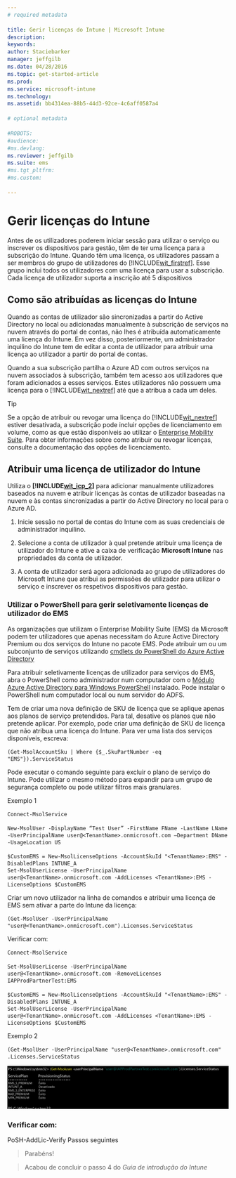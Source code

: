 ```yaml
---
# required metadata

title: Gerir licenças do Intune | Microsoft Intune
description:
keywords:
author: Staciebarker
manager: jeffgilb
ms.date: 04/28/2016
ms.topic: get-started-article
ms.prod:
ms.service: microsoft-intune
ms.technology:
ms.assetid: bb4314ea-88b5-44d3-92ce-4c6aff0587a4

# optional metadata

#ROBOTS:
#audience:
#ms.devlang:
ms.reviewer: jeffgilb
ms.suite: ems
#ms.tgt_pltfrm:
#ms.custom:

---
```


# Gerir licenças do Intune
Antes de os utilizadores poderem iniciar sessão para utilizar o serviço ou inscrever os dispositivos para gestão, têm de ter uma licença para a subscrição do Intune. Quando têm uma licença, os utilizadores passam a ser membros do grupo de utilizadores do [!INCLUDE[wit_firstref](../includes/wit_firstref_md.md)]. Esse grupo inclui todos os utilizadores com uma licença para usar a subscrição. Cada licença de utilizador suporta a inscrição até 5 dispositivos

## Como são atribuídas as licenças do Intune
Quando as contas de utilizador são sincronizadas a partir do Active Directory no local ou adicionadas manualmente à subscrição de serviços na nuvem através do portal de contas, não lhes é atribuída automaticamente uma licença do Intune. Em vez disso, posteriormente, um administrador inquilino do Intune tem de editar a conta de utilizador para atribuir uma licença ao utilizador a partir do portal de contas.

Quando a sua subscrição partilha o Azure AD com outros serviços na nuvem associados à subscrição, também tem acesso aos utilizadores que foram adicionados a esses serviços. Estes utilizadores não possuem uma licença para o [!INCLUDE[wit_nextref](../includes/wit_nextref_md.md)] até que a atribua a cada um deles.

> [!TIP]
> Se a opção de atribuir ou revogar uma licença do [!INCLUDE[wit_nextref](../includes/wit_nextref_md.md)] estiver desativada, a subscrição pode incluir opções de licenciamento em volume, como as que estão disponíveis ao utilizar o [Enterprise Mobility Suite](https://www.microsoft.com/en-us/server-cloud/enterprise-mobility/overview.aspx). Para obter informações sobre como atribuir ou revogar licenças, consulte a documentação das opções de licenciamento.

## Atribuir uma licença de utilizador do Intune

Utiliza o **[!INCLUDE[wit_icp_2](../includes/wit_icp_2_md.md)]** para adicionar manualmente utilizadores baseados na nuvem e atribuir licenças às contas de utilizador baseadas na nuvem e às contas sincronizadas a partir do Active Directory no local para o Azure AD.

1.  Inicie sessão no portal de contas do Intune com as suas credenciais de administrador inquilino.

2.  Selecione a conta de utilizador à qual pretende atribuir uma licença de utilizador do Intune e ative a caixa de verificação **Microsoft Intune** nas propriedades da conta de utilizador.

3.  A conta de utilizador será agora adicionada ao grupo de utilizadores do Microsoft Intune que atribui as permissões de utilizador para utilizar o serviço e inscrever os respetivos dispositivos para gestão.

### Utilizar o PowerShell para gerir seletivamente licenças de utilizador do EMS
As organizações que utilizam o Enterprise Mobility Suite (EMS) da Microsoft podem ter utilizadores que apenas necessitam do Azure Active Directory Premium ou dos serviços do Intune no pacote EMS. Pode atribuir um ou um subconjunto de serviços utilizando [cmdlets do PowerShell do Azure Active Directory](https://msdn.microsoft.com/library/jj151815.aspx) 

Para atribuir seletivamente licenças de utilizador para serviços do EMS, abra o PowerShell como administrador num computador com o [Módulo Azure Active Directory para Windows PowerShell](https://msdn.microsoft.com/library/jj151815.aspx#bkmk_installmodule) instalado. Pode instalar o PowerShell num computador local ou num servidor do ADFS.

Tem de criar uma nova definição de SKU de licença que se aplique apenas aos planos de serviço pretendidos. Para tal, desative os planos que não pretende aplicar. Por exemplo, pode criar uma definição de SKU de licença que não atribua uma licença do Intune. Para ver uma lista dos serviços disponíveis, escreva:
 
    (Get-MsolAccountSku | Where {$_.SkuPartNumber -eq "EMS"}).ServiceStatus 

Pode executar o comando seguinte para excluir o plano de serviço do Intune. Pode utilizar o mesmo método para expandir para um grupo de segurança completo ou pode utilizar filtros mais granulares. 

Exemplo 1

    Connect-MsolService 
        
    New-MsolUser -DisplayName “Test User” -FirstName FName -LastName LName -UserPrincipalName user@<TenantName>.onmicrosoft.com –Department DName -UsageLocation US
    
    $CustomEMS = New-MsolLicenseOptions -AccountSkuId "<TenantName>:EMS" -DisabledPlans INTUNE_A
    Set-MsolUserLicense -UserPrincipalName user@<TenantName>.onmicrosoft.com -AddLicenses <TenantName>:EMS -LicenseOptions $CustomEMS 
    

Criar um novo utilizador na linha de comandos e atribuir uma licença de EMS sem ativar a parte do Intune da licença:

    (Get-MsolUser -UserPrincipalName "user@<TenantName>.onmicrosoft.com").Licenses.ServiceStatus

Verificar com:

    Connect-MsolService 
    
    Set-MsolUserLicense -UserPrincipalName user@<TenantName>.onmicrosoft.com -RemoveLicenses IAPProdPartnerTest:EMS
    
    $CustomEMS = New-MsolLicenseOptions -AccountSkuId "<TenantName>:EMS" -DisabledPlans INTUNE_A
    Set-MsolUserLicense -UserPrincipalName user@<TenantName>.onmicrosoft.com -AddLicenses <TenantName>:EMS -LicenseOptions $CustomEMS
 
Exemplo 2
 
    (Get-MsolUser -UserPrincipalName "user@<TenantName>.onmicrosoft.com" .Licenses.ServiceStatus

![Desativar a parte do Intune da licença de EMS para um utilizador a quem já foi atribuída uma licença:](./media/posh-addlic-verify.png)

### Verificar com:
PoSH-AddLic-Verify Passos seguintes
>Parabéns!

>Acabou de concluir o passo 4 do *Guia de introdução do Intune*  


<!--HONumber=May16_HO2-->


